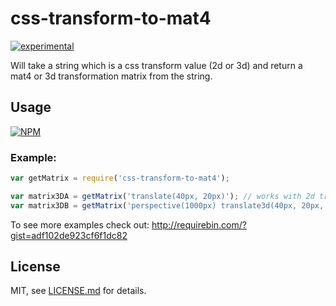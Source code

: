# css-transform-to-mat4

[![experimental](http://badges.github.io/stability-badges/dist/experimental.svg)](http://github.com/badges/stability-badges)

Will take a string which is a css transform value (2d or 3d) and return a mat4 or 3d transformation matrix from the string.

## Usage

[![NPM](https://nodei.co/npm/css-transform-to-mat4.png)](https://www.npmjs.com/package/css-transform-to-mat4)

### Example:
```javascript
var getMatrix = require('css-transform-to-mat4');

var matrix3DA = getMatrix('translate(40px, 20px)'); // works with 2d transforms
var matrix3DB = getMatrix('perspective(1000px) translate3d(40px, 20px, -1000px)'); // and 3d
```

To see more examples check out:
http://requirebin.com/?gist=adf102de923cf6f1dc82

## License

MIT, see [LICENSE.md](http://github.com/Jam3/css-transform-to-mat4/blob/master/LICENSE.md) for details.
